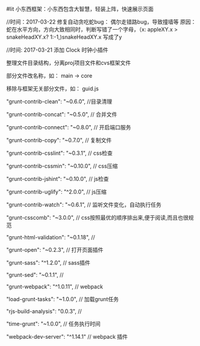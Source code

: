 #lit 小东西框架：小东西包含大智慧，轻装上阵，快速展示页面

//时间：2017-03-22
修复自动贪吃蛇bug： 偶尔走错路bug，导致撞墙等 
原因：蛇在水平方向，方向大致相同时，判断写错了一个字母，（x: appleXY.x > snakeHeadXY.x? 1:-1,)snakeHeadXY.x 写成了y

//时间: 2017-03-21
添加 Clock 时钟小插件

整理文件目录结构，分离proj项目文件和cvs框架文件

部分文件改名称，如： main -> core

移除与框架无关部分文件，如： guid.js

"grunt-contrib-clean": "~0.6.0",    //目录清理

"grunt-contrib-concat": "~0.5.0",   // 合并文件

"grunt-contrib-connect": "~0.8.0",  // 开启端口服务

"grunt-contrib-copy": "~0.7.0",     // 复制文件

"grunt-contrib-csslint": "~0.3.1",  // css检查

"grunt-contrib-cssmin": "~0.10.0",  // css压缩

"grunt-contrib-jshint": "~0.10.0",  // js检查

"grunt-contrib-uglify": "^2.0.0",   // js压缩

"grunt-contrib-watch": "~0.6.1",    // 监听文件变化，自动执行任务

"grunt-csscomb": "~3.0.0",          // css按照最优的顺序排出来,便于阅读,而且也很规范

"grunt-html-validation": "~0.1.18", // 

"grunt-open": "~0.2.3",             // 打开页面插件

"grunt-sass": "^1.2.0",             // sass插件

"grunt-sed": "~0.1.1",              // 

"grunt-webpack": "^1.0.11",         // webpack

"load-grunt-tasks": "~1.0.0",       // 加载grunt任务

"rjs-build-analysis": "0.0.3",      // 

"time-grunt": "~1.0.0",             // 任务执行时间

"webpack-dev-server": "^1.14.1"     // webpack 插件